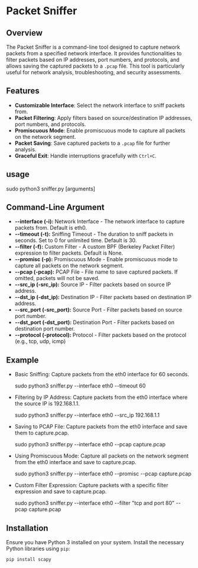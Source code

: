 # Packet Sniffer

## Overview

The Packet Sniffer is a command-line tool designed to capture network packets from a specified network interface. It provides functionalities to filter packets based on IP addresses, port numbers, and protocols, and allows saving the captured packets to a `.pcap` file. This tool is particularly useful for network analysis, troubleshooting, and security assessments.

## Features

- **Customizable Interface**: Select the network interface to sniff packets from.
- **Packet Filtering**: Apply filters based on source/destination IP addresses, port numbers, and protocols.
- **Promiscuous Mode**: Enable promiscuous mode to capture all packets on the network segment.
- **Packet Saving**: Save captured packets to a `.pcap` file for further analysis.
- **Graceful Exit**: Handle interruptions gracefully with `Ctrl+C`.

## usage

sudo python3 sniffer.py [arguments]

## Command-Line Argument

- **--interface (-i):** Network Interface - The network interface to capture packets from. Default is eth0.
- **--timeout (-t):** Sniffing Timeout - The duration to sniff packets in seconds. Set to 0 for unlimited time. Default is 30.
- **--filter (-f):** Custom Filter - A custom BPF (Berkeley Packet Filter) expression to filter packets. Default is None.
- **--promisc (-p):** Promiscuous Mode - Enable promiscuous mode to capture all packets on the network segment.
- **--pcap (-pcap):** PCAP File - File name to save captured packets. If omitted, packets will not be saved.
- **--src_ip (-src_ip):** Source IP - Filter packets based on source IP address.
- **--dst_ip (-dst_ip):** Destination IP - Filter packets based on destination IP address.
- **--src_port (-src_port):** Source Port - Filter packets based on source port number.
- **--dst_port (-dst_port):** Destination Port - Filter packets based on destination port number.
- **--protocol (-protocol):** Protocol - Filter packets based on the protocol (e.g., tcp, udp, icmp)

## Example

- Basic Sniffing: Capture packets from the eth0 interface for 60 seconds.

  sudo python3 sniffer.py --interface eth0 --timeout 60


- Filtering by IP Address: Capture packets from the eth0 interface where the source IP is 192.168.1.1.

  sudo python3 sniffer.py --interface eth0 --src_ip 192.168.1.1


- Saving to PCAP File: Capture packets from the eth0 interface and save them to capture.pcap.

  sudo python3 sniffer.py --interface eth0 --pcap capture.pcap


- Using Promiscuous Mode: Capture all packets on the network segment from the eth0 interface and save to capture.pcap.

  sudo python3 sniffer.py --interface eth0 --promisc --pcap capture.pcap


- Custom Filter Expression: Capture packets with a specific filter expression and save to capture.pcap.

  sudo python3 sniffer.py --interface eth0 --filter "tcp and port 80" --pcap capture.pcap

## Installation

Ensure you have Python 3 installed on your system. Install the necessary Python libraries using `pip`:


```bash
pip install scapy
